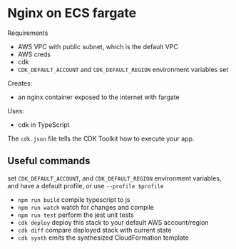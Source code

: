 # Nginx on ECS fargate

Requirements
- AWS VPC with public subnet, which is the default VPC
- AWS creds
- cdk
- `CDK_DEFAULT_ACCOUNT` and  `CDK_DEFAULT_REGION` environment variables set

Creates:
- an nginx container exposed to the internet with fargate

Uses:
- cdk in TypeScript

The `cdk.json` file tells the CDK Toolkit how to execute your app.

## Useful commands

set `CDK_DEFAULT_ACCOUNT`, and  `CDK_DEFAULT_REGION` environment variables, and have a default profile, or use `--profile $profile`

 * `npm run build`   compile typescript to js
 * `npm run watch`   watch for changes and compile
 * `npm run test`    perform the jest unit tests
 * `cdk deploy`      deploy this stack to your default AWS account/region
 * `cdk diff`        compare deployed stack with current state
 * `cdk synth` emits the synthesized CloudFormation template



